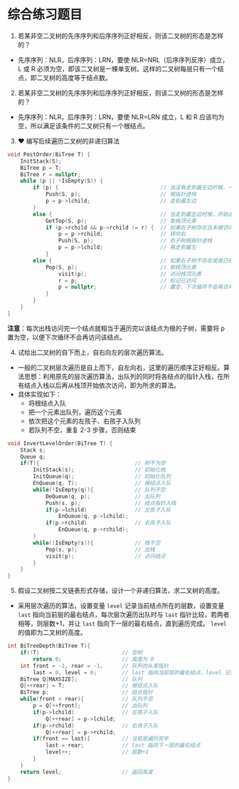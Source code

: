 # 综合练习题目

1. 若某非空二叉树的先序序列和后序序列正好相反，则该二叉树的形态是怎样的？

- 先序序列：NLR，后序序列：LRN，要使 NLR=NRL（后序序列反序）成立，L 或 R 必须为空，即该二叉树是一棵单支树。这样的二叉树每层只有一个结点，即二叉树的高度等于结点数。

2. 若某非空二叉树的先序序列和后序序列正好相反，则该二叉树的形态是怎样的？

- 先序序列：NLR，后序序列：LRN，要使 NLR=LRN 成立，L 和 R 应该均为空，所以满足该条件的二叉树只有一个根结点。

3. ♥ 编写后续遍历二叉树的非递归算法

```c++
void PostOrder(BiTree T) {
    InitStack(S);
    BiTree p = T;
    BiTree r = nullptr;
    while (p || !IsEmpty(S)) {
        if (p) {                                // 当没有走到最左边时候，一直向左走
            Push(S, p);                         // 根指针进栈
            p = p->lchild;                      // 走到最左边
        }
        else {                                  // 当走到最左边时候，开始出栈
            GetTop(S, p);                       // 取栈顶元素
            if (p->rchild && p->rchild != r) {  // 如果右子树存在且未被访问
                p = p->rchild;                  // 转向右
                Push(S, p);                     // 右子树根指针进栈
                p = p->lchild;                  // 再走到最左
            }
        else {                                  // 如果右子树不存在或者已经被访问
            Pop(S, p);                          // 取栈顶元素
                visit(p);                       // 访问栈顶元素
                r = p;                          // 标记已访问
                p = nullptr;                    // 置空，下次循环不会再访问
            }
        }
    }
}
```

**注意**：每次出栈访问完一个结点就相当于遍历完以该结点为根的子树，需要将 p 置为空，以便下次循环不会再访问该结点。

4. 试给出二叉树的自下而上，自右向左的层次遍历算法。

- 一般的二叉树层次遍历是自上而下，自左向右，这里的遍历顺序正好相反。算法思想：利用原先的层次遍历算法，出队列的同时将各结点的指针入栈，在所有结点入栈以后再从栈顶开始依次访问，即为所求的算法。
- 具体实现如下：
  - 将根结点入队
  - 把一个元素出队列，遍历这个元素
  - 依次把这个元素的左孩子、右孩子入队列
  - 若队列不空，重复 2-3 步骤，否则结束

```c++
void InvertLevelOrder(BiTree T) {
    Stack s;
    Queue q;
    if(T){                              // 树不为空
        InitStack(s);                   // 初始化栈
        InitQueue(q);                   // 初始化队列
        EnQueue(q, T);                  // 根结点入队
        while(!IsEmpty(q)){             // 队列不空
            DeQueue(q, p);              // 出队列
            Push(s, p);                 // 结点指针入栈
            if(p->lchild)               // 左孩子入队
                EnQueue(q, p->lchild);
            if(p->rchild)               // 右孩子入队
                EnQueue(q, p->rchild);
        }
        while(!IsEmpty(s)){             // 栈不空
            Pop(s, p);                  // 出栈
            visit(p);                   // 访问结点
        }
    }
}
```

5. 假设二叉树按二叉链表形式存储，设计一个非递归算法，求二叉树的高度。

- 采用层次遍历的算法，设置变量 `level` 记录当前结点所在的层数，设置变量 `last` 指向当前层的最右结点，每次层次遍历出队时与 `last` 指针比较，若两者相等，则层数+1，并让 `last` 指向下一层的最右结点，直到遍历完成。 `level` 的值即为二叉树的高度。

```c++
int BiTreeDepth(BiTree T){
    if(!T)                          // 空树
        return 0;                   // 高度为 0
    int front = -1, rear = -1,      // 队列的头尾指针
        last = 0, level = 0;        // last 指向当前层的最右结点，level 记录层数
    BiTree Q[MAXSIZE];              // 队列
    Q[++rear] = T;                  // 根结点入队
    BiTree p;                       // 结点指针
    while(front < rear){            // 队列不空
        p = Q[++front];             // 出队列
        if(p->lchild)               // 左孩子入队
            Q[++rear] = p->lchild;
        if(p->rchild)               // 右孩子入队
            Q[++rear] = p->rchild;
        if(front == last){          // 当前层遍历完毕
            last = rear;            // last 指向下一层的最右结点
            level++;                // 层数+1
        }
    }
    return level;                   // 返回高度
}
```

